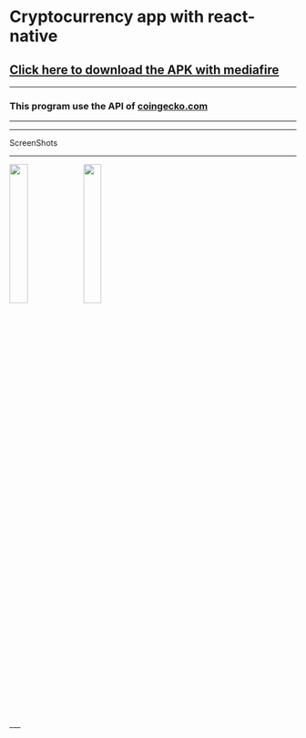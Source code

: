 # Cryptocurrency app with react-native
## [Click here to download the APK with mediafire](https://www.mediafire.com/file/8qmats3rzaafcub/Cryptos.apk/file)
___
### This program use the API of [coingecko.com](https://www.coingecko.com)
___
___
ScreenShots
___
<div>
<img src='https://user-images.githubusercontent.com/87540108/170102854-abb299c1-c640-4fdd-8f18-f90d3120b4b0.jpg' style='width: 25%; height:25%'/>
<img src='https://user-images.githubusercontent.com/87540108/170102872-983221bb-3e8e-4cf2-95d0-e0d40f44f387.jpg' style='width: 25%; height:25%'/>
</div>
___

